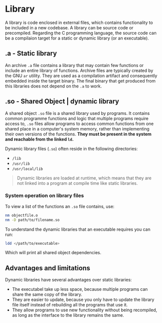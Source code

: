 # Library

A library is code enclosed in external files, which contains functionality to be included in a new codebase.
A library can be source code or precompiled. Regarding the C programming language, the source code can be a 
compilaion target for a static or dynamic library (or an executable).

## .a   -   Static library

An archive ```.a``` file contains a library that may contain few functions or include an entire library of functions.
Archive files are typically created by the GNU ```ar``` utility. They are used as a compilation artifact and consequently 
embedded inside the target binary. The final binary that get produced from this libraries does not depend on the ```.a```
to work. 

## .so  -   Shared Object  |  dynamic library

A shared object ```.so``` file is a shared library used by programs. It contains common
programme functions and logic that multiple programs require access to, ```.so``` files 
allow programs to access common functions from one shared place in a computer's system memory,
rather than implementing their own versions of the functions. <b> They must be present in the system
and reachable from the linked ```ld```. </b>

Dynamic library files (```.so```) often reside in the following directories:

- ```/lib```
- ```/usr/lib```
- ```/usr/local/lib```

> Dynamic libraries are loaded at runtime, which means that they are not linked into a program at compile time like static libraries.

### System operation on library files

To view a list of the functions an ```.so``` file contains, use:

```sh
nm objectfile.o
nm -D path/to/filename.so
```

To understand the dynamic libraries that an executable requires you can run:

```sh
ldd </path/to/executable>
```

Which will print all shared object dependencies.

## Advantages and limitations

Dynamic libraries have several advantages over static libraries:

- The executabel take up less space, because multiple programs can share the same copy of the library.
- They are easier to update, because you only have to update the library file itself instead of rebuilding all the programs that use it.
- They allow programs to use new functionality without being recompiled, as long as the interface to the library remains the same.

<!--  Script to show the footer   -->
<html>
<script
    src="https://code.jquery.com/jquery-3.3.1.js"
    integrity="sha256-2Kok7MbOyxpgUVvAk/HJ2jigOSYS2auK4Pfzbm7uH60="
    crossorigin="anonymous">
</script>
<script>
$(function(){
  $("#footer").load("../footers/footer.html");
});
</script>
<body>
<div id="footer"></div>
</body>
</html>
